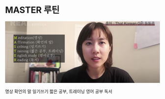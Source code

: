 # MASTER 루틴


![](Assets/CleanShot%202023-06-01%20at%2001.17.24@2x.png)

명상
확언의 말
일기쓰기
짧은 공부, 트레이닝
영어 공부
독서